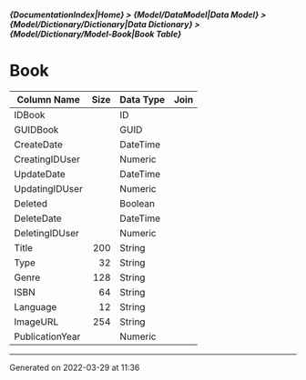 ##### {DocumentationIndex|Home} > {Model/DataModel|Data Model} > {Model/Dictionary/Dictionary|Data Dictionary} > {Model/Dictionary/Model-Book|Book Table}

Book
===

Column Name | Size | Data Type | Join 
----------- | ---: | --------- | ---- 
IDBook |  | ID |  
GUIDBook |  | GUID |  
CreateDate |  | DateTime |  
CreatingIDUser |  | Numeric |  
UpdateDate |  | DateTime |  
UpdatingIDUser |  | Numeric |  
Deleted |  | Boolean |  
DeleteDate |  | DateTime |  
DeletingIDUser |  | Numeric |  
Title | 200 | String |  
Type | 32 | String |  
Genre | 128 | String |  
ISBN | 64 | String |  
Language | 12 | String |  
ImageURL | 254 | String |  
PublicationYear |  | Numeric |  
- - -

Generated on 2022-03-29 at 11:36
